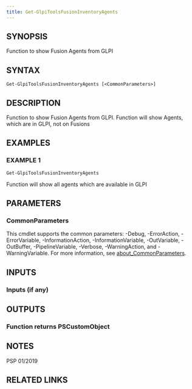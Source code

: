 ```yaml
---
title: Get-GlpiToolsFusionInventoryAgents
---
```


## SYNOPSIS
Function to show Fusion Agents from GLPI

## SYNTAX

```
Get-GlpiToolsFusionInventoryAgents [<CommonParameters>]
```

## DESCRIPTION
Function to show Fusion Agents from GLPI.
Function will show Agents, which are in GLPI, not on Fusions

## EXAMPLES

### EXAMPLE 1
```
Get-GlpiToolsFusionInventoryAgents
```

Function will show all agents which are available in GLPI

## PARAMETERS

### CommonParameters
This cmdlet supports the common parameters: -Debug, -ErrorAction, -ErrorVariable, -InformationAction, -InformationVariable, -OutVariable, -OutBuffer, -PipelineVariable, -Verbose, -WarningAction, and -WarningVariable. For more information, see [about_CommonParameters](http://go.microsoft.com/fwlink/?LinkID=113216).

## INPUTS

### Inputs (if any)
## OUTPUTS

### Function returns PSCustomObject
## NOTES
PSP 01/2019

## RELATED LINKS
